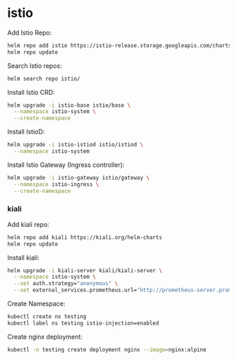 # istio

Add Istio Repo:
```bash
helm repo add istio https://istio-release.storage.googleapis.com/charts
helm repo update
```

Search Istio repos:
```bash
helm search repo istio/
```

Install Istio CRD:
```bash
helm upgrade -i istio-base istio/base \
  --namespace istio-system \
  --create-namespace
```

Install IstioD:
```bash
helm upgrade -i istio-istiod istio/istiod \
  --namespace istio-system
```

Install Istio Gateway (Ingress controller):
```bash
helm upgrade -i istio-gateway istio/gateway \
  --namespace istio-ingress \
  --create-namespace
```

### kiali

Add kiali repo:
```bash
helm repo add kiali https://kiali.org/helm-charts
helm repo update
```

Install kiali:
```bash
helm upgrade -i kiali-server kiali/kiali-server \
  --namespace istio-system \
  --set auth.strategy="anonymous" \
  --set external_services.prometheus.url="http://prometheus-server.prometheus/"
```

Create Namespace:
```bash
kubectl create ns testing
kubectl label ns testing istio-injection=enabled
```

Create nginx deployment:
```bash
kubectl -n testing create deployment nginx --image=nginx:alpine
```


